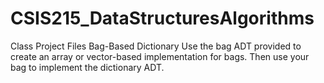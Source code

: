 # CSIS215_DataStructuresAlgorithms
Class Project Files
Bag-Based Dictionary
Use the bag ADT provided to create an array or vector-based implementation for bags.  Then use your bag to implement the dictionary ADT.
